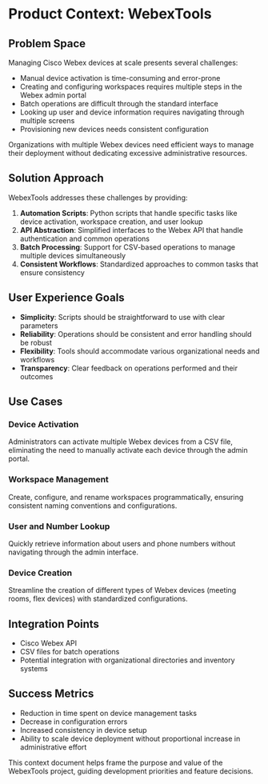 # Product Context: WebexTools

## Problem Space
Managing Cisco Webex devices at scale presents several challenges:
- Manual device activation is time-consuming and error-prone
- Creating and configuring workspaces requires multiple steps in the Webex admin portal
- Batch operations are difficult through the standard interface
- Looking up user and device information requires navigating through multiple screens
- Provisioning new devices needs consistent configuration

Organizations with multiple Webex devices need efficient ways to manage their deployment without dedicating excessive administrative resources.

## Solution Approach
WebexTools addresses these challenges by providing:

1. **Automation Scripts**: Python scripts that handle specific tasks like device activation, workspace creation, and user lookup
2. **API Abstraction**: Simplified interfaces to the Webex API that handle authentication and common operations
3. **Batch Processing**: Support for CSV-based operations to manage multiple devices simultaneously
4. **Consistent Workflows**: Standardized approaches to common tasks that ensure consistency

## User Experience Goals
- **Simplicity**: Scripts should be straightforward to use with clear parameters
- **Reliability**: Operations should be consistent and error handling should be robust
- **Flexibility**: Tools should accommodate various organizational needs and workflows
- **Transparency**: Clear feedback on operations performed and their outcomes

## Use Cases

### Device Activation
Administrators can activate multiple Webex devices from a CSV file, eliminating the need to manually activate each device through the admin portal.

### Workspace Management
Create, configure, and rename workspaces programmatically, ensuring consistent naming conventions and configurations.

### User and Number Lookup
Quickly retrieve information about users and phone numbers without navigating through the admin interface.

### Device Creation
Streamline the creation of different types of Webex devices (meeting rooms, flex devices) with standardized configurations.

## Integration Points
- Cisco Webex API
- CSV files for batch operations
- Potential integration with organizational directories and inventory systems

## Success Metrics
- Reduction in time spent on device management tasks
- Decrease in configuration errors
- Increased consistency in device setup
- Ability to scale device deployment without proportional increase in administrative effort

This context document helps frame the purpose and value of the WebexTools project, guiding development priorities and feature decisions.
